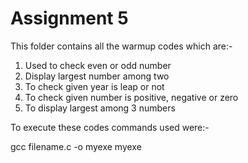 # Assignment 5
 This folder contains all the warmup codes which are:- 
 1. Used to check even or odd number
 2. Display largest number among two
 3. To check given year is leap or not
 4. To check given number is positive, negative or zero
 5. To display largest among 3 numbers
 
 To execute these codes commands used were:- 
 
 gcc filename.c -o myexe 
 myexe
